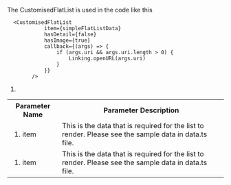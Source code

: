 The CustomisedFlatList is used in the code like this <br/>
```
  <CustomisedFlatList
            item={simpleFlatListData}
            hasDetail={false}
            hasImage={true}
            callback={(args) => {
                if (args.uri && args.uri.length > 0) {
                    Linking.openURL(args.uri)
                }
            }}
        />
```
  
<table>
  <th>Parameter Name</th>
  <th>Parameter Description</th>
  <ol>
    <li>
  <tr>
    <td><ol><li>item</li></ol></td>
    <td>This is the data that is required for the list to render. Please see the sample data in data.ts file.</td>
  </tr>
  <tr>
    <td><ol><li>item</li></ol></td>
    <td>This is the data that is required for the list to render. Please see the sample data in data.ts file.</td>
  </tr>
    </ol></li>
 </table>

